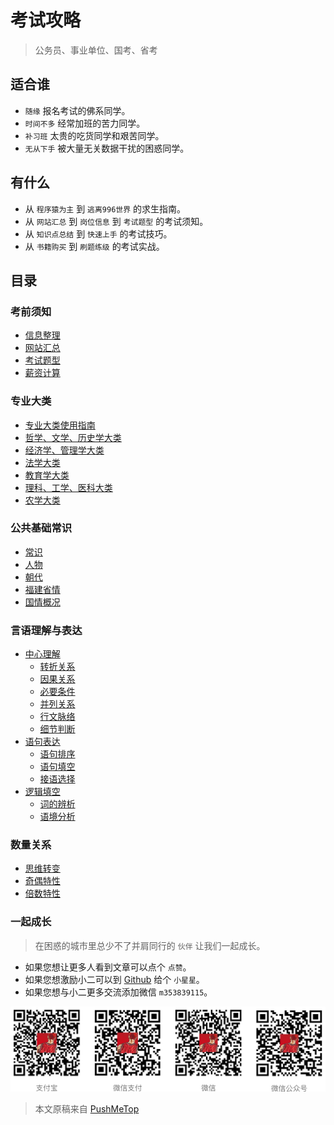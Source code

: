 # 考试攻略

> 公务员、事业单位、国考、省考

## 适合谁

* `随缘` 报名考试的佛系同学。
* `时间不多` 经常加班的苦力同学。
* `补习班` 太贵的吃货同学和艰苦同学。
* `无从下手` 被大量无关数据干扰的困惑同学。

## 有什么

* 从 `程序猿为主` 到 `逃离996世界` 的求生指南。
* 从 `网站汇总` 到 `岗位信息` 到 `考试题型` 的考试须知。
* 从 `知识点总结` 到 `快速上手` 的考试技巧。
* 从 `书籍购买` 到 `刷题练级` 的考试实战。

## 目录

### 考前须知

* [信息整理](/posts/考前须知/信息整理.md)
* [网站汇总](/posts/考前须知/网站汇总.md)
* [考试题型](/posts/考前须知/考试题型.md)
* [薪资计算](/posts/考前须知/薪资计算.md)

### 专业大类

* [专业大类使用指南](/posts/专业大类/专业大类使用指南.md)
* [哲学、文学、历史学大类](/posts/专业大类/哲学、文学、历史学大类.md)
* [经济学、管理学大类](/posts/专业大类/经济学、管理学大类.md)
* [法学大类](/posts/专业大类/法学大类.md)
* [教育学大类](/posts/专业大类/教育学大类.md)
* [理科、工学、医科大类](/posts/专业大类/理科、工学、医科大类.md)
* [农学大类](/posts/专业大类/农学大类.md)

### 公共基础常识

* [常识](/posts/公共基础知识/常识.md)
* [人物](/posts/公共基础知识/人物.md)
* [朝代](/posts/公共基础知识/朝代.md)
* [福建省情](/posts/公共基础知识/福建省情.md)
* [国情概况](/posts/公共基础知识/国情概况.md)

### 言语理解与表达

* [中心理解](/posts/言语理解与表达/中心理解.md)
  * [转折关系](/posts/言语理解与表达/转折关系.md)
  * [因果关系](/posts/言语理解与表达/因果关系.md)
  * [必要条件](/posts/言语理解与表达/必要条件.md)
  * [并列关系](/posts/言语理解与表达/并列关系.md)
  * [行文脉络](/posts/言语理解与表达/行文脉络.md)
  * [细节判断](/posts/言语理解与表达/细节判断.md)
* [语句表达](/posts/言语理解与表达/语句表达.md)
  * [语句排序](/posts/言语理解与表达/语句排序.md)
  * [语句填空](/posts/言语理解与表达/语句填空.md)
  * [接语选择](/posts/言语理解与表达/接语选择.md)
* [逻辑填空](/posts/言语理解与表达/逻辑填空.md)
  * [词的辨析](/posts/言语理解与表达/词的辨析.md)
  * [语境分析](/posts/言语理解与表达/语境分析.md)

### 数量关系

* [思维转变](/posts/数量关系/思维转变.md)
* [奇偶特性](/posts/数量关系/奇偶特性.md)
* [倍数特性](/posts/数量关系/倍数特性.md)

### 一起成长

> 在困惑的城市里总少不了并肩同行的 `伙伴` 让我们一起成长。

* 如果您想让更多人看到文章可以点个 `点赞`。
* 如果您想激励小二可以到 [Github](https://github.com/pushmetop/civil-service-exam) 给个 `小星星`。
* 如果您想与小二更多交流添加微信 `m353839115`。

![捐助与联系](https://raw.githubusercontent.com/pushmetop/resource/master/donate/donate.png)

> 本文原稿来自 [PushMeTop](https://github.com/pushmetop/civil-service-exam)